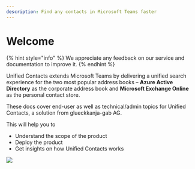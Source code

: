 ```yaml
---
description: Find any contacts in Microsoft Teams faster
---
```


# Welcome

{% hint style="info" %}
We appreciate any feedback on our service and documentation to improve it.
{% endhint %}

Unified Contacts extends Microsoft Teams by delivering a unified search experience for the two most popular address books – **Azure Active Directory** as the corporate address book and **Microsoft Exchange Online** as the personal contact store.

These docs cover end-user as well as technical/admin topics for Unified Contacts, a solution from glueckkanja-gab AG.

This will help you to

* Understand the scope of the product
* Deploy the product
* Get insights on how Unified Contacts works

![](.gitbook/assets/screenshot\_1366x768.png)

